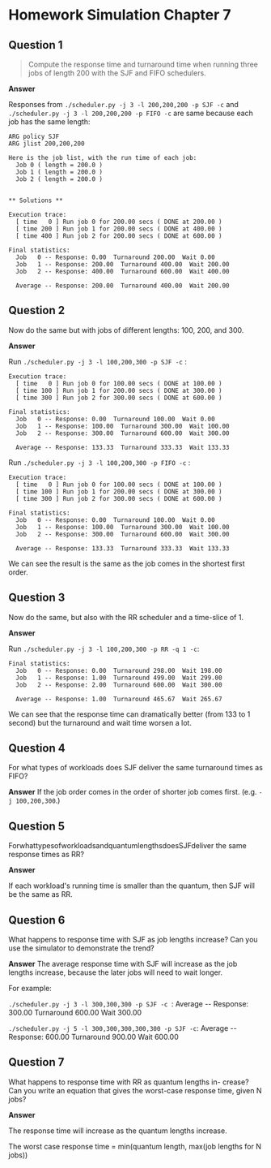 # Homework Simulation Chapter 7

## Question 1

> Compute the response time and turnaround time when running three jobs of length 200 with the SJF and FIFO schedulers.

**Answer**

Responses from `./scheduler.py -j 3 -l 200,200,200 -p SJF -c` and `./scheduler.py -j 3 -l 200,200,200 -p FIFO -c` are same because each job has the same length:

```
ARG policy SJF
ARG jlist 200,200,200

Here is the job list, with the run time of each job:
  Job 0 ( length = 200.0 )
  Job 1 ( length = 200.0 )
  Job 2 ( length = 200.0 )


** Solutions **

Execution trace:
  [ time   0 ] Run job 0 for 200.00 secs ( DONE at 200.00 )
  [ time 200 ] Run job 1 for 200.00 secs ( DONE at 400.00 )
  [ time 400 ] Run job 2 for 200.00 secs ( DONE at 600.00 )

Final statistics:
  Job   0 -- Response: 0.00  Turnaround 200.00  Wait 0.00
  Job   1 -- Response: 200.00  Turnaround 400.00  Wait 200.00
  Job   2 -- Response: 400.00  Turnaround 600.00  Wait 400.00

  Average -- Response: 200.00  Turnaround 400.00  Wait 200.00
```

## Question 2

Now do the same but with jobs of different lengths: 100, 200, and 300.

**Answer**

Run `./scheduler.py -j 3 -l 100,200,300 -p SJF -c` :

```
Execution trace:
  [ time   0 ] Run job 0 for 100.00 secs ( DONE at 100.00 )
  [ time 100 ] Run job 1 for 200.00 secs ( DONE at 300.00 )
  [ time 300 ] Run job 2 for 300.00 secs ( DONE at 600.00 )

Final statistics:
  Job   0 -- Response: 0.00  Turnaround 100.00  Wait 0.00
  Job   1 -- Response: 100.00  Turnaround 300.00  Wait 100.00
  Job   2 -- Response: 300.00  Turnaround 600.00  Wait 300.00

  Average -- Response: 133.33  Turnaround 333.33  Wait 133.33
```

Run `./scheduler.py -j 3 -l 100,200,300 -p FIFO -c` :

```
Execution trace:
  [ time   0 ] Run job 0 for 100.00 secs ( DONE at 100.00 )
  [ time 100 ] Run job 1 for 200.00 secs ( DONE at 300.00 )
  [ time 300 ] Run job 2 for 300.00 secs ( DONE at 600.00 )

Final statistics:
  Job   0 -- Response: 0.00  Turnaround 100.00  Wait 0.00
  Job   1 -- Response: 100.00  Turnaround 300.00  Wait 100.00
  Job   2 -- Response: 300.00  Turnaround 600.00  Wait 300.00

  Average -- Response: 133.33  Turnaround 333.33  Wait 133.33
```

We can see the result is the same as the job comes in the shortest first order.

## Question 3

Now do the same, but also with the RR scheduler and a time-slice of 1.

**Answer**

Run `./scheduler.py -j 3 -l 100,200,300 -p RR -q 1 -c`:

```
Final statistics:
  Job   0 -- Response: 0.00  Turnaround 298.00  Wait 198.00
  Job   1 -- Response: 1.00  Turnaround 499.00  Wait 299.00
  Job   2 -- Response: 2.00  Turnaround 600.00  Wait 300.00

  Average -- Response: 1.00  Turnaround 465.67  Wait 265.67
```

We can see that the response time can dramatically better (from 133 to 1 second) but the turnaround and wait time worsen a lot.

## Question 4

For what types of workloads does SJF deliver the same turnaround times as FIFO?

**Answer**
If the job order comes in the order of shorter job comes first. (e.g. `-j 100,200,300`.)

## Question 5

ForwhattypesofworkloadsandquantumlengthsdoesSJFdeliver the same response times as RR?

**Answer**

If each workload's running time is smaller than the quantum, then SJF will be the same as RR.

## Question 6

What happens to response time with SJF as job lengths increase? Can you use the simulator to demonstrate the trend?

**Answer**
The average response time with SJF will increase as the job lengths increase, because the later jobs will need to wait longer.

For example:

`./scheduler.py -j 3 -l 300,300,300 -p SJF -c `: Average -- Response: 300.00 Turnaround 600.00 Wait 300.00

`./scheduler.py -j 5 -l 300,300,300,300,300 -p SJF -c`: Average -- Response: 600.00 Turnaround 900.00 Wait 600.00

## Question 7

What happens to response time with RR as quantum lengths in- crease? Can you write an equation that gives the worst-case response time, given N jobs?

**Answer**

The response time will increase as the quantum lengths increase.

The worst case response time = min(quantum length, max(job lengths for N jobs))
